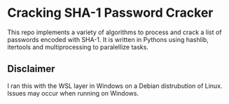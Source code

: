 # Cracking SHA-1 Password Cracker

This repo implements a variety of algorithms to process and crack a list of passwords encoded with SHA-1. It is written in Pythons
using hashlib, itertools and multiprocessing to paralellize tasks. 

## Disclaimer

I ran this with the WSL layer in Windows on a Debian distrubution of Linux. Issues may occur when running on Windows.
